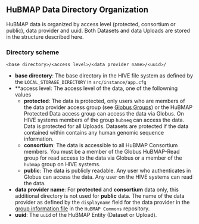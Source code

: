 ## HuBMAP Data Directory Organization

HuBMAP data is organized by access level (protected, consortium or public), data provider and uuid.  Both Datasets and data Uploads are stored in the structure described here.

### Directory scheme

 `<base directory>/<access level>/<data provider name>/<uuid>/`

 - **base directory**: The base directory in the HIVE file system as defined by the `LOCAL_STORAGE_DIRECTORY` in `src/instance/app.cfg`
 - **access level: The access level of the data, one of the followning values
   - **protected**: The data is protected, only users who are members of the data provider access group (see [Globus Groups](/docs/globus_data_access_groups.md)) or the HuBMAP Protected Data access group can access the data via Globus.  On HIVE systems members of the group `hubseq` can access the data.  Data is protected for all Uploads.  Datasets are protected if the data contained within contains any human genomic sequence information.
   - **consortium**: The data is accessible to all HuBMAP Consortium members.  You must be a member of the Globus HuBMAP-Read group for read access to the data via Globus or a member of the `hubmap` group on HIVE systems.
   - **public**: The data is publicly readable.  Any user who authenticates in Globus can access the data.  Any user on the HIVE systems can read the data.
 - **data provider name**: For **protected** and **consortium** data only, this additional directory is not used for **public** data.  The name of the data provider as defined by the `displayname` field for the data provider in the [group information file](https://github.com/hubmapconsortium/commons/blob/main/hubmap_commons/hubmap-globus-groups.json) in the `HuBMAP Commons` repository.
 - **uuid**: The `uuid` of the HuBMAP Entity (Dataset or Upload).
